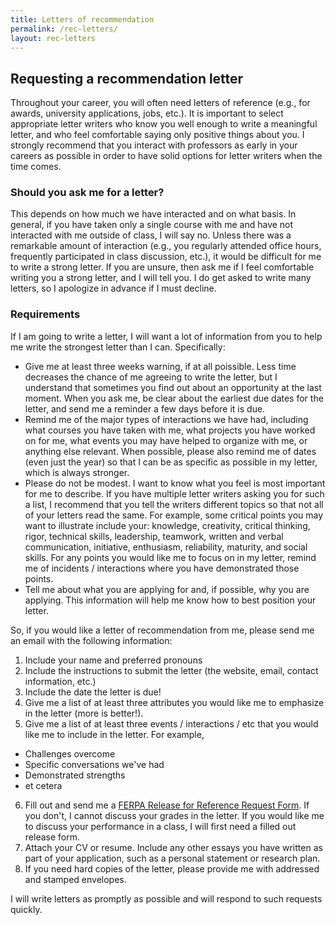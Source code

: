 ```yaml
---
title: Letters of recommendation
permalink: /rec-letters/
layout: rec-letters
---
```



## Requesting a recommendation letter

Throughout your career, you will often need letters of reference (e.g., for awards, university applications, jobs, etc.).
It is important to select appropriate letter writers who know you well enough to write a meaningful letter, and who feel comfortable saying only positive things about you.
I strongly recommend that you interact with professors as early in your careers as possible in order to have solid options for letter writers when the time comes.

### Should you ask me for a letter?

This depends on how much we have interacted and on what basis.
In general, if you have taken only a single course with me and have not interacted with me outside of class, I will say no.
Unless there was a remarkable amount of interaction (e.g., you regularly attended office hours, frequently participated in class discussion, etc.), it would be difficult for me to write a strong letter.
If you are unsure, then ask me if I feel comfortable writing you a strong letter, and I will tell you.
I do get asked to write many letters, so I apologize in advance if I must decline.

### Requirements

If I am going to write a letter, I will want a lot of information from you to help me write the strongest letter than I can. Specifically:

- Give me at least three weeks warning, if at all poissible.
  Less time decreases the chance of me agreeing to write the letter, but I understand that sometimes you find out about an opportunity at the last moment.
  When you ask me, be clear about the earliest due dates for the letter, and send me a reminder a few days before it is due.
- Remind me of the major types of interactions we have had, including what courses you have taken with me, what projects you have worked on for me, what events you may have helped to organize with me, or anything else relevant.
  When possible, please also remind me of dates (even just the year) so that I can be as specific as possible in my letter, which is always stronger.
- Please do not be modest.
  I want to know what you feel is most important for me to describe.
  If you have multiple letter writers asking you for such a list, I recommend that you tell the writers different topics so that not all of your letters read the same.
  For example, some critical points you may want to illustrate include your: knowledge, creativity, critical thinking, rigor, technical skills, leadership, teamwork, written and verbal communication, initiative, enthusiasm, reliability, maturity, and social skills.
  For any points you would like me to focus on in my letter, remind me of incidents / interactions where you have demonstrated those points.
- Tell me about what you are applying for and, if possible, why you are applying.
  This information will help me know how to best position your letter.

So, if you would like a letter of recommendation from me, please send me an email with the following information:

1. Include your name and preferred pronouns
2. Include the instructions to submit the letter (the website, email, contact information, etc.)
3. Include the date the letter is due!
4. Give me a list of at least three attributes you would like me to emphasize in the letter (more is better!).
5. Give me a list of at least three events / interactions / etc that you would like me to include in the letter. For example,
  - Challenges overcome
  - Specific conversations we've had
  - Demonstrated strengths
  - et cetera
6. Fill out and send me a [FERPA Release for Reference Request Form](https://www.gvsu.edu/registrar/student-ferpa-faqs-19.htm).
  If you don't, I cannot discuss your grades in the letter.
  If you would like me to discuss your performance in a class, I will first need a filled out release form.
7. Attach your CV or resume. Include any other essays you have written as part of your application, such as a personal statement or research plan.
8. If you need hard copies of the letter, please provide me with addressed and stamped envelopes.

I will write letters as promptly as possible and will respond to such requests quickly.
